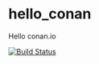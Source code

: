 # hello_conan
Hello conan.io

[![Build Status](https://travis-ci.com/pavlovds/hello_conan.svg?branch=main)](https://travis-ci.org/pavlovds/hello_conan)

